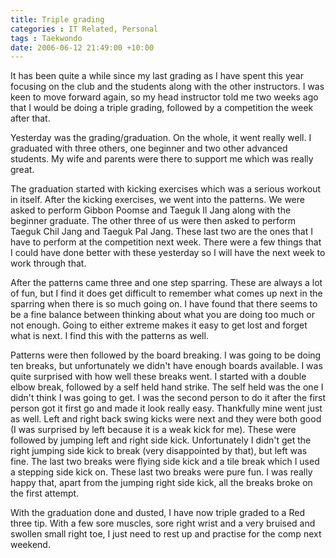 ```yaml
---
title: Triple grading
categories : IT Related, Personal
tags : Taekwondo
date: 2006-06-12 21:49:00 +10:00
---
```


 It has been quite a while since my last grading as I have spent this year focusing on the club and the students along with the other instructors. I was keen to move forward again, so my head instructor told me two weeks ago that I would be doing a triple grading, followed by a competition the week after that. 

 Yesterday was the grading/graduation. On the whole, it went really well. I graduated with three others, one beginner and two other advanced students. My wife and parents were there to support me which was really great. 

 The graduation started with kicking exercises which was a serious workout in itself. After the kicking exercises, we went into the patterns. We were asked to perform Gibbon Poomse and Taeguk Il Jang along with the beginner graduate. The other three of us were then asked to perform Taeguk Chil Jang and Taeguk Pal Jang. These last two are the ones that I have to perform at the competition next week. There were a few things that I could have done better with these yesterday so I will have the next week to work through that. 

<!--more-->

 After the patterns came three and one step sparring. These are always a lot of fun, but I find it does get difficult to remember what comes up next in the sparring when there is so much going on. I have found that there seems to be a fine balance between thinking about what you are doing too much or not enough. Going to either extreme makes it easy to get lost and forget what is next. I find this with the patterns as well. 

 Patterns were then followed by the board breaking. I was going to be doing ten breaks, but unfortunately we didn't have enough boards available. I was quite surprised with how well these breaks went. I started with a double elbow break, followed by a self held hand strike. The self held was the one I didn't think I was going to get. I was the second person to do it after the first person got it first go and made it look really easy. Thankfully mine went just as well. Left and right back swing kicks were next and they were both good (I was surprised by left because it is a weak kick for me). These were followed by jumping left and right side kick. Unfortunately I didn't get the right jumping side kick to break (very disappointed by that), but left was fine. The last two breaks were flying side kick and a tile break which I used a stepping side kick on. These last two breaks were pure fun. I was really happy that, apart from the jumping right side kick, all the breaks broke on the first attempt. 

 With the graduation done and dusted, I have now triple graded to a Red three tip. With a few sore muscles, sore right wrist and a very bruised and swollen small right toe, I just need to rest up and practise for the comp next weekend. 
